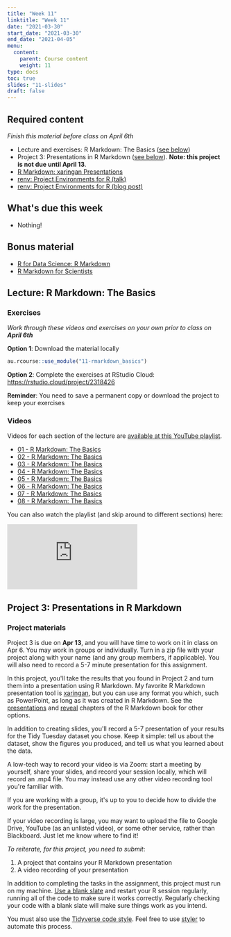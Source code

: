 ```yaml
---
title: "Week 11"
linktitle: "Week 11"
date: "2021-03-30"
start_date: "2021-03-30"
end_date: "2021-04-05"
menu:
  content:
    parent: Course content
    weight: 11
type: docs
toc: true
slides: "11-slides"
draft: false
---
```





## Required content

*Finish this material before class on April 6th*

- <i class="fab fa-youtube"></i> Lecture and exercises: R Markdown: The Basics ([see below](#lecture-r-markdown-the-basics))
- <i class="fab fa-youtube"></i> Project 3: Presentations in R Markdown ([see below](#project-3-presentations-in-r-markdown)). **Note: this project is not due until April 13**.
- <i class="fas fa-book"></i> [R Markdown: xaringan Presentations](https://bookdown.org/yihui/rmarkdown/xaringan.html)
- <i class="fab fa-youtube"></i> [renv: Project Environments for R (talk)](https://rstudio.com/resources/rstudioconf-2020/renv-project-environments-for-r/)
- <i class="fas fa-book"></i> [renv: Project Environments for R (blog post)](https://blog.rstudio.com/2019/11/06/renv-project-environments-for-r/)

## What's due this week

- Nothing!

## Bonus material
- <i class="fas fa-external-link-square-alt"></i> [R for Data Science: R Markdown](https://r4ds.had.co.nz/r-markdown.html)
- <i class="fas fa-external-link-square-alt"></i> [R Markdown for Scientists](https://rmd4sci.njtierney.com/)

## Lecture: R Markdown: The Basics

### Exercises

*Work through these videos and exercises on your own prior to class on **April 6th***

<i class="fas fa-desktop"></i> **Option 1**: Download the material locally


```r
au.rcourse::use_module("11-rmarkdown_basics")
```

<i class="fas fa-cloud"></i> **Option 2**: Complete the exercises at RStudio Cloud: https://rstudio.cloud/project/2318426

**Reminder**: You need to save a permanent copy or download the project to keep your exercises

### Videos

Videos for each section of the lecture are [available at this YouTube playlist](https://www.youtube.com/playlist?list=PLYCuG6HXKxjQKJTN65LBuvjR92Gnv7Dbs).

- [01 - R Markdown: The Basics](https://www.youtube.com/watch?v=wleSfTnh150&list=PLYCuG6HXKxjQKJTN65LBuvjR92Gnv7Dbs)
- [02 - R Markdown: The Basics](https://www.youtube.com/watch?v=i5A7ZX2-7D8&list=PLYCuG6HXKxjQKJTN65LBuvjR92Gnv7Dbs)
- [03 - R Markdown: The Basics](https://www.youtube.com/watch?v=a0NFaa0HUSo&list=PLYCuG6HXKxjQKJTN65LBuvjR92Gnv7Dbs)
- [04 - R Markdown: The Basics](https://www.youtube.com/watch?v=1GqOHCGe17Q&list=PLYCuG6HXKxjQKJTN65LBuvjR92Gnv7Dbs)
- [05 - R Markdown: The Basics](https://www.youtube.com/watch?v=k4Rz9PDQxmw&list=PLYCuG6HXKxjQKJTN65LBuvjR92Gnv7Dbs)
- [06 - R Markdown: The Basics](https://www.youtube.com/watch?v=xUB9pEKnWoc&list=PLYCuG6HXKxjQKJTN65LBuvjR92Gnv7Dbs)
- [07 - R Markdown: The Basics](https://www.youtube.com/watch?v=sCb5JgQhpdM&list=PLYCuG6HXKxjQKJTN65LBuvjR92Gnv7Dbs)
- [08 - R Markdown: The Basics](https://www.youtube.com/watch?v=5L4SL7Mlxl8&list=PLYCuG6HXKxjQKJTN65LBuvjR92Gnv7Dbs)

You can also watch the playlist (and skip around to different sections) here:

<div class="embed-responsive embed-responsive-16by9">
<iframe class="embed-responsive-item" src="https://www.youtube.com/embed/videoseries?list=PLYCuG6HXKxjQKJTN65LBuvjR92Gnv7Dbs" frameborder="0" allow="accelerometer; autoplay; encrypted-media; gyroscope; picture-in-picture" allowfullscreen></iframe>
</div>

## Project 3: Presentations in R Markdown

### Project materials

Project 3 is due on **Apr 13**, and you will have time to work on it in class on Apr 6. You may work in groups or individually. Turn in a zip file with your project along with your name (and any group members, if applicable). You will also need to record a 5-7 minute presentation for this assignment. 

In this project, you'll take the results that you found in Project 2 and turn them into a presentation using R Markdown. My favorite R Markdown presentation tool is [xaringan](https://bookdown.org/yihui/rmarkdown/xaringan.html), but you can use any format you which, such as PowerPoint, as long as it was created in R Markdown. See the [presentations](https://bookdown.org/yihui/rmarkdown/presentations.html) and [reveal](https://bookdown.org/yihui/rmarkdown/revealjs.html) chapters of the R Markdown book for other options.

In addition to creating slides, you'll record a 5-7 presentation of your results for the Tidy Tuesday dataset you chose. Keep it simple: tell us about the dataset, show the figures you produced, and tell us what you learned about the data.

A low-tech way to record your video is via Zoom: start a meeting by yourself, share your slides, and record your session locally, which will record an .mp4 file. You may instead use any other video recording tool you're familiar with. 

If you are working with a group, it's up to you to decide how to divide the work for the presentation.

If your video recording is large, you may want to upload the file to Google Drive, YouTube (as an unlisted video), or some other service, rather than Blackboard. Just let me know where to find it!

*To reiterate, for this project, you need to submit*:
1. A project that contains your R Markdown presentation
2. A video recording of your presentation

In addition to completing the tasks in the assignment, this project must run on my machine. [Use a blank slate](https://rstats.wtf/save-source.html#always-start-r-with-a-blank-slate) and restart your R session regularly, running all of the code to make sure it works correctly. Regularly checking your code with a blank slate will make sure things work as you intend.

You must also use the [Tidyverse code style](https://style.tidyverse.org/). Feel free to use [styler](https://styler.r-lib.org/) to automate this process.

